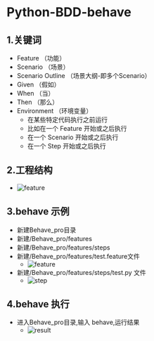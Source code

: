 # Python-BDD-behave
1.关键词
-----
  * Feature （功能）
  * Scenario （场景）
  * Scenario Outline （场景大纲-即多个Scenario）
  * Given （假如）
  * When （当）
  * Then （那么）
  * Environment （环境变量）
    * 在某些特定代码执行之前运行
    * 比如在一个 Feature 开始或之后执行
    * 在一个 Scenario 开始或之后执行
    * 在一个 Step 开始或之后执行

2.工程结构
-----
  * ![feature](https://github.com/linlin547/Python-BDD-behave/image/dir.png)

3.behave 示例
-----
  * 新建Behave_pro目录
  * 新建/Behave_pro/features
  * 新建/Behave_pro/features/steps
  * 新建/Behave_pro/features/test.feature文件
    * ![feature](https://github.com/linlin547/Python-BDD-behave/image/feature.png)
  * 新建/Behave_pro/features/steps/test.py 文件
    * ![step](https://github.com/linlin547/Python-BDD-behave/image/step.png)

4.behave 执行
-----
  * 进入Behave_pro目录,输入 behave,运行结果
    * ![result](https://github.com/linlin547/Python-BDD-behave/image/step.png)